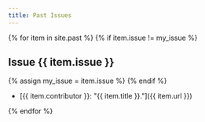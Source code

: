 ```yaml
---
title: Past Issues
---
```


{% for item in site.past %}
{% if item.issue != my_issue %}
## Issue {{ item.issue }}
{% assign my_issue = item.issue %}
{% endif %}

-   [{{ item.contributor }}: "{{ item.title }}."]({{ item.url }})

{% endfor %}
